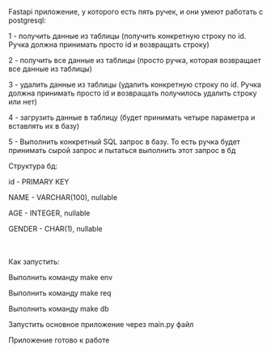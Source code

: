 Fastapi приложение, у которого есть пять ручек, 
и они умеют работать с postgresql: 

1 - получить данные из таблицы (получить конкретную строку по id. 
Ручка должна принимать просто id и возвращать строку)

2 - получить все данные из таблицы (просто ручка, которая возвращает
все данные из таблицы)

3 - удалить данные из таблицы (удалить конкретную строку по id. 
Ручка должна принимать просто id и возвращать получилось 
удалить строку или нет)

4 - загрузить данные в таблицу (будет принимать четыре параметра и вставлять их в базу)

5 - Выполнить конкретный SQL запрос в базу. То есть ручка будет
принимать сырой запрос и пытаться выполнить этот запрос в бд

Структура бд:

id - PRIMARY KEY

NAME - VARCHAR(100), nullable

AGE - INTEGER, nullable

GENDER - CHAR(1), nullable

\
\
Как запустить:

Выполнить команду make env

Выполнить команду make req

Выполнить команду make db

Запустить основное приложение через main.py файл 

Приложение готово к работе
